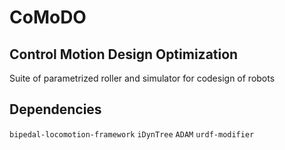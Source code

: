 # CoMoDO
## Control Motion Design Optimization 

Suite of parametrized roller and simulator for codesign of robots

## Dependencies 
``bipedal-locomotion-framework``
``iDynTree``
``ADAM``
``urdf-modifier``

